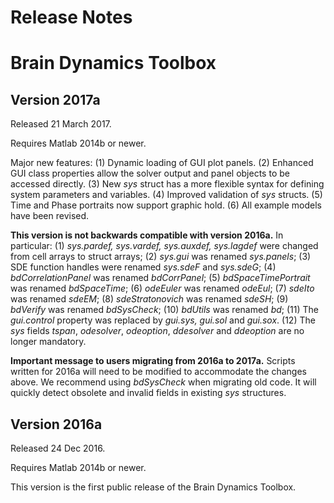 # Release Notes
# Brain Dynamics Toolbox

## Version 2017a
Released 21 March 2017.

Requires Matlab 2014b or newer.

Major new features:
(1) Dynamic loading of GUI plot panels.
(2) Enhanced GUI class properties allow the solver output and panel objects to be accessed directly. 
(3) New *sys* struct has a more flexible syntax for defining system parameters and variables.
(4) Improved validation of *sys* structs.
(5) Time and Phase portraits now support graphic hold.
(6) All example models have been revised.
 
**This version is not backwards compatible with version 2016a.** In particular: 
(1) *sys.pardef, sys.vardef, sys.auxdef, sys.lagdef* were changed from cell arrays to struct arrays; 
(2) *sys.gui* was renamed *sys.panels*;
(3) SDE function handles were renamed *sys.sdeF* and *sys.sdeG*;
(4) *bdCorrelationPanel* was renamed *bdCorrPanel*;
(5) *bdSpaceTimePortrait* was renamed *bdSpaceTime*;
(6) *odeEuler* was renamed *odeEul*;
(7) *sdeIto* was renamed *sdeEM*;
(8) *sdeStratonovich* was renamed *sdeSH*;
(9) *bdVerify* was renamed *bdSysCheck*;
(10) *bdUtils* was renamed *bd*;
(11) The *gui.control* property was replaced by *gui.sys, gui.sol* and *gui.sox*.
(12) The *sys* fields *tspan*, *odesolver*, *odeoption*, *ddesolver* and *ddeoption* are no longer mandatory.

**Important message to users migrating from 2016a to 2017a.** Scripts written for 2016a will need to be modified to accommodate the changes above. We recommend using *bdSysCheck* when migrating old code. It will quickly detect obsolete and invalid fields in existing *sys* structures. 

## Version 2016a
Released 24 Dec 2016.

Requires Matlab 2014b or newer.

This version is the first public release of the Brain Dynamics Toolbox.

